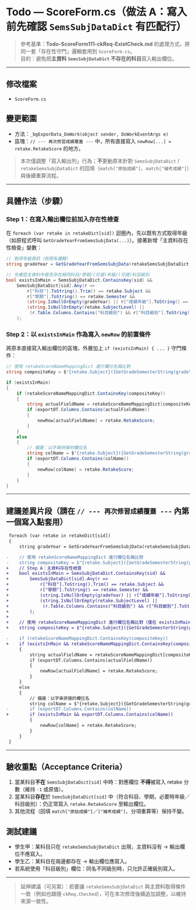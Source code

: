 # Todo — ScoreForm.cs（做法 A：寫入前先確認 `SemsSubjDataDict` 有匹配行）

> 參考基準：**Todo-ScoreForm111-ckReq-ExistCheck.md** 的處理方式，將同一套「存在性守門」邏輯套用到 `ScoreForm.cs`。  
> 目的：避免把**主資料 `SemsSubjDataDict` 不存在的科目**寫入輸出欄位。

---

## 修改檔案
- `ScoreForm.cs`

## 變更範圍
- 方法：`_bgExporData_DoWork(object sender, DoWorkEventArgs e)`
- 區塊：`// --- 再次修習成績覆蓋 ---` 中，所有直接寫入 `newRow[...] = retake.RetakeScore` 的地方。

> 本次僅調整「寫入輸出列」行為；**不**更動原本針對 `SemsSubjDataDict` / `retakeSemsSubjDataDict` 的回填（`match["原始成績"]`、`match["補考成績"]`）與後續重算流程。

---

## 具體作法（步驟）

### Step 1：在寫入輸出欄位前加入存在性檢查
在 `foreach (var retake in retakeDict[sid])` 迴圈內，先以既有方式取得年級（如原程式呼叫 `GetGradeYearFromSemsSubjData(...)`）。接著新增「主資料存在性檢查」變數：

```csharp
// 取得年級資訊（依現有邏輯）
string gradeYear = GetGradeYearFromSemsSubjData(retakeSemsSubjDataDict, sid, retake.Subject, retake.Semester, retake.SubjectLevel);

// 先確認主資料中是否存在相同科目/學期/(可選)年級/(可選)科目級別
bool existsInMain = SemsSubjDataDict.ContainsKey(sid) &&
    SemsSubjDataDict[sid].Any(r =>
        r["科目"].ToString().Trim() == retake.Subject &&
        r["學期"].ToString() == retake.Semester &&
        (string.IsNullOrEmpty(gradeYear) || r["成績年級"].ToString() == gradeYear) &&
        (string.IsNullOrEmpty(retake.SubjectLevel) ||
         (r.Table.Columns.Contains("科目級別") && r["科目級別"].ToString() == retake.SubjectLevel))
    );
```

### Step 2：以 `existsInMain` 作為寫入 `newRow` 的前置條件
將原本直接寫入輸出欄位的區塊，外層加上 `if (existsInMain) { ... }` 守門條件：

```csharp
// 使用 retakeScoreNameMappingDict 進行欄位名稱比對
string compositeKey = $"{retake.Subject}({GetGradeSemesterString(gradeYear, retake.Semester)})";

if (existsInMain)
{
    if (retakeScoreNameMappingDict.ContainsKey(compositeKey))
    {
        string actualFieldName = retakeScoreNameMappingDict[compositeKey];
        if (exportDT.Columns.Contains(actualFieldName))
        {
            newRow[actualFieldName] = retake.RetakeScore;
        }
    }
    else
    {
        // 備援：以字串拼接的欄位名
        string colName = $"{retake.Subject}({GetGradeSemesterString(gradeYear, retake.Semester)})";
        if (exportDT.Columns.Contains(colName))
        {
            newRow[colName] = retake.RetakeScore;
        }
    }
}
```

---

## 建議差異片段（請在 `// --- 再次修習成績覆蓋 ---` 內第一個寫入點套用）
```diff
 foreach (var retake in retakeDict[sid])
 {
     string gradeYear = GetGradeYearFromSemsSubjData(retakeSemsSubjDataDict, sid, retake.Subject, retake.Semester, retake.SubjectLevel);

-    // 使用 retakeScoreNameMappingDict 進行欄位名稱比對
-    string compositeKey = $"{retake.Subject}({GetGradeSemesterString(gradeYear, retake.Semester)})";
+    // Step A：主資料存在性檢查
+    bool existsInMain = SemsSubjDataDict.ContainsKey(sid) &&
+        SemsSubjDataDict[sid].Any(r =>
+            r["科目"].ToString().Trim() == retake.Subject &&
+            r["學期"].ToString() == retake.Semester &&
+            (string.IsNullOrEmpty(gradeYear) || r["成績年級"].ToString() == gradeYear) &&
+            (string.IsNullOrEmpty(retake.SubjectLevel) ||
+             (r.Table.Columns.Contains("科目級別") && r["科目級別"].ToString() == retake.SubjectLevel))
+        );
+
+    // 使用 retakeScoreNameMappingDict 進行欄位名稱比對（僅在 existsInMain 時寫入）
+    string compositeKey = $"{retake.Subject}({GetGradeSemesterString(gradeYear, retake.Semester)})";

-    if (retakeScoreNameMappingDict.ContainsKey(compositeKey))
+    if (existsInMain && retakeScoreNameMappingDict.ContainsKey(compositeKey))
     {
         string actualFieldName = retakeScoreNameMappingDict[compositeKey];
         if (exportDT.Columns.Contains(actualFieldName))
         {
             newRow[actualFieldName] = retake.RetakeScore;
         }
     }
     else
     {
         // 備援：以字串拼接的欄位名
         string colName = $"{retake.Subject}({GetGradeSemesterString(gradeYear, retake.Semester)})";
-        if (exportDT.Columns.Contains(colName))
+        if (existsInMain && exportDT.Columns.Contains(colName))
         {
             newRow[colName] = retake.RetakeScore;
         }
     }
 }
```

---

## 驗收重點（Acceptance Criteria）
1. 當某科目**不在** `SemsSubjDataDict[sid]` 中時：對應欄位 **不得**被寫入 retake 分數（維持 `-1` 或原值）。
2. 當某科目**存在**於 `SemsSubjDataDict[sid]` 中（符合科目、學期，必要時年級／科目級別）：仍正常寫入 `retake.RetakeScore` 至輸出欄位。
3. 其他流程（回填 `match["原始成績"]`／`["補考成績"]`、分項重算等）保持不變。

## 測試建議
- 學生甲：某科目只在 `retakeSemsSubjDataDict` 出現，主資料沒有 → 輸出欄位不應寫入。
- 學生乙：某科目在兩邊都存在 → 輸出欄位應寫入。
- 若系統使用「科目級別」欄位：同名不同級別時，只允許正確級別寫入。

---

> 延伸建議（可另案）：若要讓 `retakeSemsSubjDataDict` 與主資料取得條件一致（例如也跟隨 `ckReq.Checked`），可在本次修改後續追加調整，以維持來源一致性。
